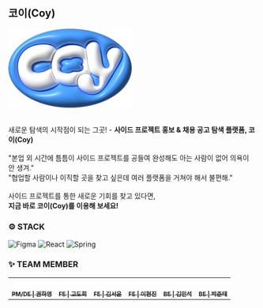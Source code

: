 코이(Coy)
---
<img src="https://github.com/Trendithon-Spin-Off/Coy-Frontend/blob/main/src/img/%E1%84%89%E1%85%B5%E1%86%B7%E1%84%87%E1%85%A9%E1%86%AF_%E1%84%91%E1%85%A1%E1%84%85%E1%85%A1%E1%86%BC.png" alt="Coy" width="250">
<br> <br>

새로운 탐색의 시작점이 되는 그곳! - **사이드 프로젝트 홍보 & 채용 공고 탐색 플랫폼, 코이(Coy)**
<br> <br>
"본업 외 시간에 틈틈이 사이드 프로젝트를 공들여 완성해도 아는 사람이 없어 의욕이 안 생겨."<br>
"협업할 사람이나 이직할 곳을 찾고 싶은데 여러 플랫폼을 거쳐야 해서 불편해."
<br> <br>
사이드 프로젝트를 통한 새로운 기회를 찾고 있다면,
<br>**지금 바로 코이(Coy)를 이용해 보세요!**
<br>

### ⚙️ STACK
![Figma](https://img.shields.io/badge/figma-%23F24E1E.svg?style=for-the-badge&logo=figma&logoColor=white) ![React](https://img.shields.io/badge/react-%2320232a.svg?style=for-the-badge&logo=react&logoColor=%2361DAFB) ![Spring](https://img.shields.io/badge/spring-%236DB33F.svg?style=for-the-badge&logo=spring&logoColor=white)

### ✨ TEAM MEMBER
<table>
  <tbody>
    <tr>
      <td align="center"><a href="https://github.com/gnuoyxxyx"><img src="https://avatars.githubusercontent.com/u/157468748?v=4" width="100px;" alt=""/><br /><sub><b>PM/DE | 권하영</b></sub></a><br /></td>
      <td align="center"><a href="https://github.com/doteeth83"><img src="https://avatars.githubusercontent.com/u/109070965?v=4" width="100px;" alt=""/><br /><sub><b>FE | 고도희</b></sub></a><br /></td>
      <td align="center"><a href="https://github.com/pookey1104"><img src="https://avatars.githubusercontent.com/u/90364700?v=4" width="100px;" alt=""/><br /><sub><b>FE | 김서윤</b></sub></a><br /></td>
      <td align="center"><a href="https://github.com/guswlsl"><img src="https://avatars.githubusercontent.com/u/111550606?v=4" width="100px;" alt=""/><br /><sub><b>FE | 이현진</b></sub></a><br /></td>
      <td align="center"><a href="https://github.com/minseokKim6823"><img src="https://avatars.githubusercontent.com/u/93479041?v=4" width="100px;" alt=""/><br /><sub><b>BE | 김민석</b></sub></a><br /></td>
      <td align="center"><a href="https://github.com/juntae6942"><img src="https://avatars.githubusercontent.com/u/65760583?v=4" width="100px;" alt=""/><br /><sub><b>BE | 박준태</b></sub></a><br /></td>
    </tr>
  </tbody>
</table>
